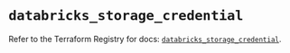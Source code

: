 # `databricks_storage_credential`

Refer to the Terraform Registry for docs: [`databricks_storage_credential`](https://registry.terraform.io/providers/databricks/databricks/1.77.0/docs/resources/storage_credential).
